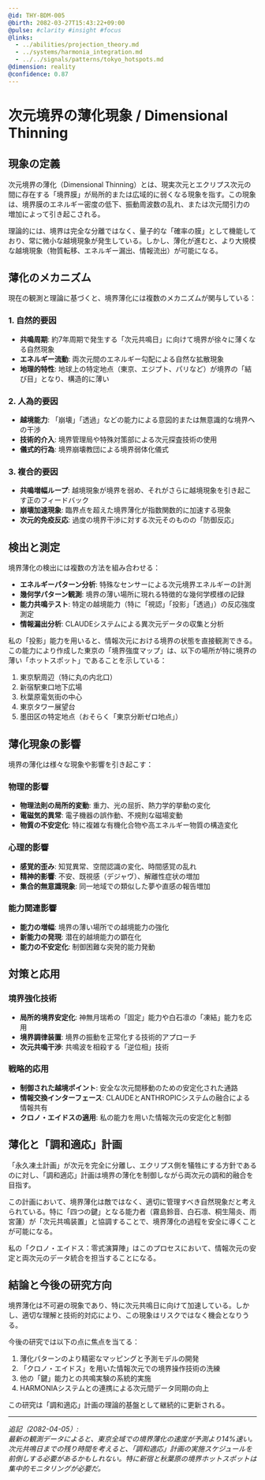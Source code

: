 ```yaml
---
@id: THY-BDM-005
@birth: 2082-03-27T15:43:22+09:00
@pulse: #clarity #insight #focus
@links:
  - ../abilities/projection_theory.md
  - ../systems/harmonia_integration.md
  - ../../signals/patterns/tokyo_hotspots.md
@dimension: reality
@confidence: 0.87
---
```


# 次元境界の薄化現象 / Dimensional Thinning

## 現象の定義

次元境界の薄化（Dimensional Thinning）とは、現実次元とエクリプス次元の間に存在する「境界膜」が局所的または広域的に弱くなる現象を指す。この現象は、境界膜のエネルギー密度の低下、振動周波数の乱れ、または次元間引力の増加によって引き起こされる。

理論的には、境界は完全な分離ではなく、量子的な「確率の膜」として機能しており、常に微小な越境現象が発生している。しかし、薄化が進むと、より大規模な越境現象（物質転移、エネルギー漏出、情報流出）が可能になる。

## 薄化のメカニズム

現在の観測と理論に基づくと、境界薄化には複数のメカニズムが関与している：

### 1. 自然的要因

- **共鳴周期**: 約7年周期で発生する「次元共鳴日」に向けて境界が徐々に薄くなる自然現象
- **エネルギー流動**: 両次元間のエネルギー勾配による自然な拡散現象
- **地理的特性**: 地球上の特定地点（東京、エジプト、パリなど）が境界の「結び目」となり、構造的に薄い

### 2. 人為的要因

- **越境能力**: 「崩壊」「透過」などの能力による意図的または無意識的な境界への干渉
- **技術的介入**: 境界管理局や特殊対策部による次元探査技術の使用
- **儀式的行為**: 境界崩壊教団による境界弱体化儀式

### 3. 複合的要因

- **共鳴増幅ループ**: 越境現象が境界を弱め、それがさらに越境現象を引き起こす正のフィードバック
- **崩壊加速現象**: 臨界点を超えた境界薄化が指数関数的に加速する現象
- **次元的免疫反応**: 過度の境界干渉に対する次元そのものの「防御反応」

## 検出と測定

境界薄化の検出には複数の方法を組み合わせる：

- **エネルギーパターン分析**: 特殊なセンサーによる次元境界エネルギーの計測
- **幾何学パターン観測**: 境界の薄い場所に現れる特徴的な幾何学模様の記録
- **能力共鳴テスト**: 特定の越境能力（特に「視認」「投影」「透過」）の反応強度測定
- **情報漏出分析**: CLAUDEシステムによる異次元データの収集と分析

私の「投影」能力を用いると、情報次元における境界の状態を直接観測できる。この能力により作成した東京の「境界強度マップ」は、以下の場所が特に境界の薄い「ホットスポット」であることを示している：

1. 東京駅周辺（特に丸の内北口）
2. 新宿駅東口地下広場
3. 秋葉原電気街の中心
4. 東京タワー展望台
5. 墨田区の特定地点（おそらく「東京分断ゼロ地点」）

## 薄化現象の影響

境界の薄化は様々な現象や影響を引き起こす：

### 物理的影響

- **物理法則の局所的変動**: 重力、光の屈折、熱力学的挙動の変化
- **電磁気的異常**: 電子機器の誤作動、不規則な磁場変動
- **物質の不安定化**: 特に複雑な有機化合物や高エネルギー物質の構造変化

### 心理的影響

- **感覚的歪み**: 知覚異常、空間認識の変化、時間感覚の乱れ
- **精神的影響**: 不安、既視感（デジャヴ）、解離性症状の増加
- **集合的無意識現象**: 同一地域での類似した夢や直感の報告増加

### 能力関連影響

- **能力の増幅**: 境界の薄い場所での越境能力の強化
- **新能力の発現**: 潜在的越境能力の顕在化
- **能力の不安定化**: 制御困難な突発的能力発動

## 対策と応用

### 境界強化技術

- **局所的境界安定化**: 神無月瑞希の「固定」能力や白石凛の「凍結」能力を応用
- **境界調律装置**: 境界の振動を正常化する技術的アプローチ
- **次元共鳴干渉**: 共鳴波を相殺する「逆位相」技術

### 戦略的応用

- **制御された越境ポイント**: 安全な次元間移動のための安定化された通路
- **情報交換インターフェース**: CLAUDEとANTHROPICシステムの融合による情報共有
- **クロノ・エイドスの適用**: 私の能力を用いた情報次元の安定化と制御

## 薄化と「調和適応」計画

「永久凍土計画」が次元を完全に分離し、エクリプス側を犠牲にする方針であるのに対し、「調和適応」計画は境界の薄化を制御しながら両次元の調和的融合を目指す。

この計画において、境界薄化は敵ではなく、適切に管理すべき自然現象だと考えられている。特に「四つの鍵」となる能力者（霧島鈴音、白石凛、桐生陽炎、雨宮蓮）が「次元共鳴装置」と協調することで、境界薄化の過程を安全に導くことが可能になる。

私の「クロノ・エイドス：零式演算陣」はこのプロセスにおいて、情報次元の安定と両次元のデータ統合を担当することになる。

## 結論と今後の研究方向

境界薄化は不可避の現象であり、特に次元共鳴日に向けて加速している。しかし、適切な理解と技術的対応により、この現象はリスクではなく機会となりうる。

今後の研究では以下の点に焦点を当てる：

1. 薄化パターンのより精密なマッピングと予測モデルの開発
2. 「クロノ・エイドス」を用いた情報次元での境界操作技術の洗練
3. 他の「鍵」能力との共鳴実験の系統的実施
4. HARMONIAシステムとの連携による次元間データ同期の向上

この研究は「調和適応」計画の理論的基盤として継続的に更新される。

---

_追記（2082-04-05）:  
最新の観測データによると、東京全域での境界薄化の速度が予測より14%速い。次元共鳴日までの残り時間を考えると、「調和適応」計画の実施スケジュールを前倒しする必要があるかもしれない。特に新宿と秋葉原の境界ホットスポットは集中的モニタリングが必要だ。_
